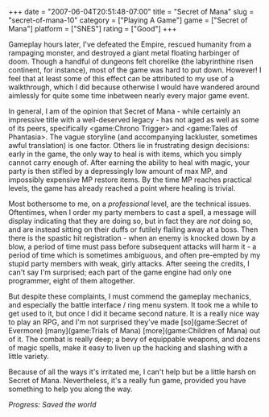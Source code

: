 +++
date = "2007-06-04T20:51:48-07:00"
title = "Secret of Mana"
slug = "secret-of-mana-10"
category = ["Playing A Game"]
game = ["Secret of Mana"]
platform = ["SNES"]
rating = ["Good"]
+++

Gameplay hours later, I've defeated the Empire, rescued humanity from a rampaging monster, and destroyed a giant metal floating harbinger of doom.  Though a handful of dungeons felt chorelike (the labyrinthine risen continent, for instance), most of the game was hard to put down.  However!  I feel that at least some of this effect can be attributed to my use of a walkthrough, which I did because otherwise I would have wandered around aimlessly for quite some time inbetween nearly every major game event.

In general, I am of the opinion that Secret of Mana - while certainly an impressive title with a well-deserved legacy - has not aged as well as some of its peers, specifically <game:Chrono Trigger> and <game:Tales of Phantasia>.  The vague storyline (and accompanying lackluster, sometimes awful translation) is one factor.  Others lie in frustrating design decisions: early in the game, the only way to heal is with items, which you simply cannot carry enough of.  After earning the ability to heal with magic, your party is then stifled by a depressingly low amount of max MP, and impossibly expensive MP restore items.  By the time MP reaches practical levels, the game has already reached a point where healing is trivial.

Most bothersome to me, on a <i>professional</i> level, are the technical issues.  Oftentimes, when I order my party members to cast a spell, a message will display indicating that they are doing so, but in fact they are <i>not</i> doing so, and are instead sitting on their duffs or futilely flailing away at a boss.  Then there is the spastic hit registration - when an enemy is knocked down by a blow, a period of time must pass before subsequent attacks will harm it - a period of time which is sometimes ambiguous, and often pre-empted by my stupid party members with weak, girly attacks.  After seeing the credits, I can't say I'm surprised; each part of the game engine had only one programmer, eight of them altogether.

But despite these complaints, I must commend the gameplay mechanics, and especially the battle interface / ring menu system.  It took me a while to get used to it, but once I did it became second nature.  It is a really nice way to play an RPG, and I'm not surprised they've made [so](game:Secret of Evermore) [many](game:Trials of Mana) [more](game:Children of Mana) out of it.  The combat is really deep; a bevy of equippable weapons, and dozens of magic spells, make it easy to liven up the hacking and slashing with a little variety.

Because of all the ways it's irritated me, I can't help but be a little harsh on Secret of Mana.  Nevertheless, it's a really fun game, provided you have something to help you along the way.

<i>Progress: Saved the world</i>